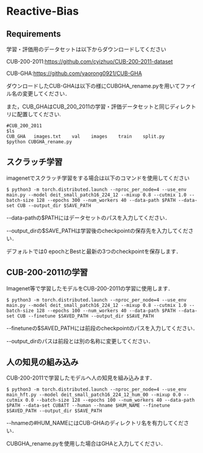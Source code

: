 # Reactive-Bias

## Requirements
学習・評価用のデータセットは以下からダウンロードしてください

CUB-200-2011:https://github.com/cyizhuo/CUB-200-2011-dataset

CUB-GHA:https://github.com/yaorong0921/CUB-GHA

ダウンロードしたCUB-GHAは以下の様にCUBGHA_rename.pyを用いてファイル名の変更してください．

また，CUB_GHAはCUB_200_2011の学習・評価データセットと同じディレクトリに配置してください.
```
#CUB_200_2011
$ls
CUB_GHA   images.txt    val    images    train    split.py
$python CUBGHA_rename.py
```

## スクラッチ学習
imagenetでスクラッチ学習をする場合は以下のコマンドを使用してください
```
$ python3 -m torch.distributed.launch --nproc_per_node=4 --use_env main.py --model deit_small_patch16_224_12 --mixup 0.8 --cutmix 1.0 --batch-size 128 --epochs 300 --num_workers 40 --data-path $PATH --data-set CUB --output_dir $SAVE_PATH
```
--data-pathの$PATHにはデータセットのパスを入力してください．

--output_dirの$SAVE_PATHは学習後のcheckpointの保存先を入力してください．

デフォルトでは0 epochとBestと最新の3つのcheckpointを保存します．

## CUB-200-2011の学習
Imagenet等で学習したモデルをCUB-200-2011の学習に使用します．
```
$ python3 -m torch.distributed.launch --nproc_per_node=4 --use_env main.py --model deit_small_patch16_224_12 --mixup 0.8 --cutmix 1.0 --batch-size 128 --epochs 100 --num_workers 40 --data-path $PATH --data-set CUB --finetune $SAVED_PATH --output_dir $SAVE_PATH
```
--finetuneの$SAVED_PATHには前段のcheckpointのパスを入力してください．

--output_dirのパスは前段とは別の名称に変更してください．

## 人の知見の組み込み
CUB-200-2011で学習したモデルへ人の知見を組み込みます．
```
$ python3 -m torch.distributed.launch --nproc_per_node=4 --use_env main_hft.py --model deit_small_patch16_224_12_hum_00 --mixup 0.0 --cutmix 0.0 --batch-size 128 --epochs 100 --num_workers 40 --data-path $PATH --data-set CUBATT --human --hname $HUM_NAME --finetune $SAVED_PATH --output_dir $SAVE_PATH
```
--hnameの#HUM_NAMEにはCUB-GHAのディレクトリ名を有力してください．

CUBGHA_rename.pyを使用した場合はGHAと入力してください．
